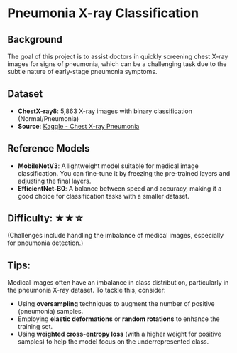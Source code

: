 # **Pneumonia X-ray Classification**

## **Background**
The goal of this project is to assist doctors in quickly screening chest X-ray images for signs of pneumonia, which can be a challenging task due to the subtle nature of early-stage pneumonia symptoms.

## **Dataset**
- **ChestX-ray8**: 5,863 X-ray images with binary classification (Normal/Pneumonia)
- **Source**: [Kaggle - Chest X-ray Pneumonia](https://www.kaggle.com/paultimothymooney/chest-xray-pneumonia)

## **Reference Models**
- **MobileNetV3**: A lightweight model suitable for medical image classification. You can fine-tune it by freezing the pre-trained layers and adjusting the final layers.
- **EfficientNet-B0**: A balance between speed and accuracy, making it a good choice for classification tasks with a smaller dataset.

## **Difficulty**: ★★☆  
(Challenges include handling the imbalance of medical images, especially for pneumonia detection.)

## **Tips**:
Medical images often have an imbalance in class distribution, particularly in the pneumonia X-ray dataset. To tackle this, consider:
- Using **oversampling** techniques to augment the number of positive (pneumonia) samples.
- Employing **elastic deformations** or **random rotations** to enhance the training set.
- Using **weighted cross-entropy loss** (with a higher weight for positive samples) to help the model focus on the underrepresented class.
